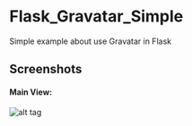 # Flask_Gravatar_Simple
Simple example about use Gravatar in Flask
## Screenshots

#### Main View:

![alt tag](https://github.com/welserjr/Flask_Gravatar_Simple/templates/master/Fun%20Facts%20Screenshot.png)
